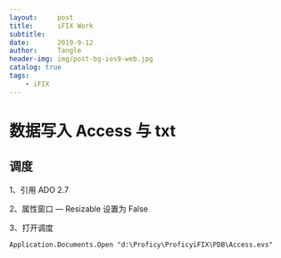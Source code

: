 ```yaml
---
layout:     post
title:      iFIX Work
subtitle:   
date:       2019-9-12
author:     Tangle
header-img: img/post-bg-ios9-web.jpg
catalog: true
tags:
    - iFIX
---
```


# 数据写入 Access 与 txt

## 调度

1、引用 ADO 2.7

2、属性窗口 — Resizable 设置为 False

3、打开调度

```
Application.Documents.Open "d:\Proficy\ProficyiFIX\PDB\Access.evs"
```
